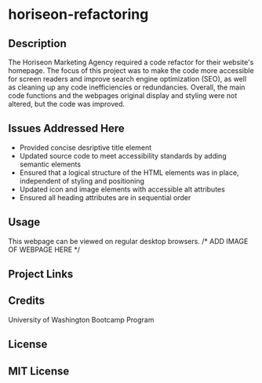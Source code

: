 # horiseon-refactoring

 
## Description
 
The Horiseon Marketing Agency required a code refactor for their website's homepage. The focus of this project was to make the code more accessible for screen readers and improve search engine optimization (SEO), as well as cleaning up any code inefficiencies or redundancies. Overall, the main code functions and the webpages original display and styling were not altered, but the code was improved. 
 
 
## Issues Addressed Here

* Provided concise desriptive title element
* Updated source code to meet accessibility standards by adding semantic elements
* Ensured that a logical structure of the HTML elements was in place, independent of styling and positioning
* Updated icon and image elements with accessible alt attributes
* Ensured all heading attributes are in sequential order

 
## Usage

This webpage can be viewed on regular desktop browsers. 
/* ADD IMAGE OF WEBPAGE HERE */

## Project Links
 

 
## Credits
University of Washington Bootcamp Program

 
## License
 
MIT License
---
 